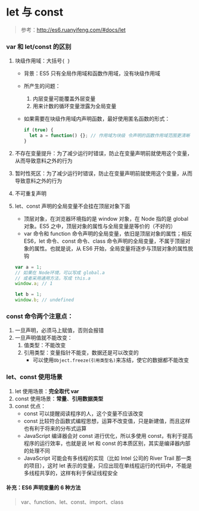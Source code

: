 # let 与 const

> 参考：http://es6.ruanyifeng.com/#docs/let

### var 和 let/const 的区别

1. 块级作用域：大括号`{ }`

   - 背景：ES5 只有全局作用域和函数作用域，没有块级作用域
   - 所产生的问题：

     1. 内层变量可能覆盖外层变量
     2. 用来计数的循环变量泄露为全局变量

   - 如果需要在块级作用域内声明函数，最好使用匿名函数的形式：

     ```js
     if (true) {
       let a = function() {}; // 作用域为块级 令声明的函数作用域范围更清晰
     }
     ```

2. 不存在变量提升：为了减少运行时错误，防止在变量声明前就使用这个变量，从而导致意料之外的行为

3. 暂时性死区：为了减少运行时错误，防止在变量声明前就使用这个变量，从而导致意料之外的行为

4. 不可重复声明

5. let、const 声明的全局变量不会挂在顶层对象下面

   - 顶层对象，在浏览器环境指的是 window 对象，在 Node 指的是 global 对象。ES5 之中，顶层对象的属性与全局变量是等价的（不好的）
   - var 命令和 function 命令声明的全局变量，依旧是顶层对象的属性；相反 ES6，let 命令、const 命令、class 命令声明的全局变量，不属于顶层对象的属性。也就是说，从 ES6 开始，全局变量将逐步与顶层对象的属性脱钩

   ```js
   var a = 1;
   // 如果在 Node环境，可以写成 global.a
   // 或者采用通用方法，写成 this.a
   window.a; // 1

   let b = 1;
   window.b; // undefined
   ```

### const 命令两个注意点：

1. 一旦声明，必须马上赋值，否则会报错
2. 一旦声明值就不能改变：
   1. 值类型：不能改变
   2. 引用类型：变量指针不能变，数据还是可以改变的
      - 可以使用`Object.freeze(引用类型名)`来冻结，使它的数据都不能改变

### let、const 使用场景

1. let 使用场景：**完全取代 var**
2. const 使用场景：**常量**、**引用数据类型**
3. const 优点：
   - const 可以提醒阅读程序的人，这个变量不应该改变
   - const 比较符合函数式编程思想，运算不改变值，只是新建值，而且这样也有利于将来的分布式运算
   - JavaScript 编译器会对 const 进行优化，所以多使用 const，有利于提高程序的运行效率，也就是说 let 和 const 的本质区别，其实是编译器内部的处理不同
   - JavaScript 可能会有多线程的实现（比如 Intel 公司的 River Trail 那一类的项目），这时 let 表示的变量，只应出现在单线程运行的代码中，不能是多线程共享的，这样有利于保证线程安全

#### 补充：ES6 声明变量的 6 种方法

> var、function、let、const、import、class
